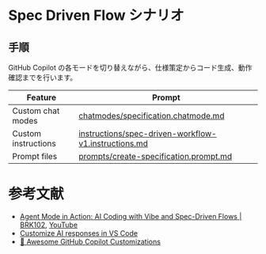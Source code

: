 # Spec Driven Flow シナリオ

## 手順

GitHub Copilot の各モードを切り替えながら、仕様策定からコード生成、動作確認までを行います。

| Feature             | Prompt                                                                                                                                                           |
| ------------------- | ---------------------------------------------------------------------------------------------------------------------------------------------------------------- |
| Custom chat modes   | [chatmodes/specification.chatmode.md](https://github.com/github/awesome-copilot/blob/main/chatmodes/specification.chatmode.md)                                   |
| Custom instructions | [instructions/spec-driven-workflow-v1.instructions.md](https://github.com/github/awesome-copilot/blob/main/instructions/spec-driven-workflow-v1.instructions.md) |
| Prompt files        | [prompts/create-specification.prompt.md](https://github.com/github/awesome-copilot/blob/main/prompts/create-specification.prompt.md)                             |

# 参考文献

- [Agent Mode in Action: AI Coding with Vibe and Spec-Driven Flows | BRK102](https://build.microsoft.com/en-US/sessions/BRK102?source=sessions), [YouTube](https://www.youtube.com/watch?v=1DlNVROQ6DI)
- [Customize AI responses in VS Code](https://code.visualstudio.com/docs/copilot/copilot-customization)
- [🤖 Awesome GitHub Copilot Customizations](https://github.com/github/awesome-copilot)
